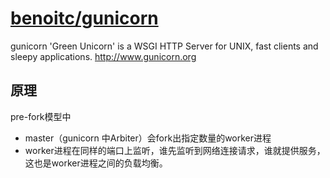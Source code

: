 # [benoitc/gunicorn](https://github.com/benoitc/gunicorn)

gunicorn 'Green Unicorn' is a WSGI HTTP Server for UNIX, fast clients and sleepy applications. http://www.gunicorn.org

## 原理

pre-fork模型中

* master（gunicorn 中Arbiter）会fork出指定数量的worker进程
* worker进程在同样的端口上监听，谁先监听到网络连接请求，谁就提供服务，这也是worker进程之间的负载均衡。
